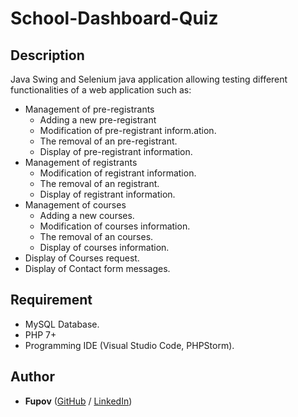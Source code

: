 # School-Dashboard-Quiz

## Description

Java Swing and Selenium java application allowing testing different functionalities of a web application such as:

- Management of pre-registrants
    - Adding a new pre-registrant
    - Modification of pre-registrant inform.ation.
    - The removal of an pre-registrant.
    - Display of pre-registrant information.
- Management of registrants
    - Modification of registrant information.
    - The removal of an registrant.
    - Display of registrant information.
- Management of courses
    - Adding a new courses.
    - Modification of courses information.
    - The removal of an courses.
    - Display of courses information.
- Display of Courses request.
- Display of Contact form messages.
  
## Requirement

- MySQL Database.
- PHP 7+
- Programming IDE (Visual Studio Code, PHPStorm).


## Author
* **Fupov** ([GitHub](https://github.com/Fupov/) / [LinkedIn](https://www.linkedin.com/in/tchich-aymane/))
